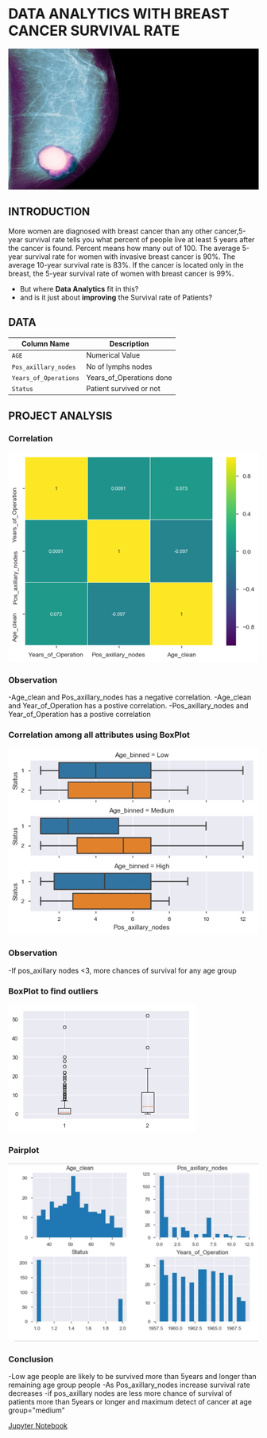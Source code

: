 # DATA ANALYTICS WITH BREAST CANCER SURVIVAL RATE
![image.jpg](Images/Breast-Cancer-Diagnostic-3.jpg)

## INTRODUCTION
More women are diagnosed with breast cancer than any other cancer,5-year survival rate tells you what percent of people live at least 5 years after the cancer is found. Percent means how many out of 100. The average 5-year survival rate for women with invasive breast cancer is 90%. The average 10-year survival rate is 83%. If the cancer is located only in the breast, the 5-year survival rate of women with breast cancer is 99%.
- But where __Data Analytics__ fit in this? 
- and is it just about __improving__ the Survival rate of Patients?

## DATA
| Column Name | Description |
| --- | --- |
| `AGE` | Numerical Value |
| `Pos_axillary_nodes ` | No of lymphs nodes | Numerical Value |
| `Years_of_Operations`| Years_of_Operations done| Numerical Value |
| `Status` | Patient survived or not |  (1=YES, 2=NO)| Numerical Value |

## PROJECT ANALYSIS

### Correlation
![image.png](Images/correlation.png) 
### Observation
-Age_clean and Pos_axillary_nodes has a negative correlation.
-Age_clean and Year_of_Operation has a postive correlation.
-Pos_axillary_nodes and Year_of_Operation has a postive correlation   

### Correlation among all attributes using BoxPlot
![image.png](Images/CatPlot_Pos_axillary_nodes_Stats.png)
### Observation 
-If pos_axillary nodes <3, more chances of survival for any age group 
### BoxPlot to find outliers
![image.png](Images/Boxplot_outlier.png)

### Pairplot 
![image.jpg](Images/Histrogram.jpg) 



### Conclusion
-Low age people are likely to be survived more than 5years and longer than remaining age group people
-As Pos_axillary_nodes increase survival rate decreases
-if pos_axillary nodes are less more chance of survival of patients more than 5years or longer and maximum detect of cancer at age  group="medium"  

[Jupyter Notebook](./Code.ipynb)

